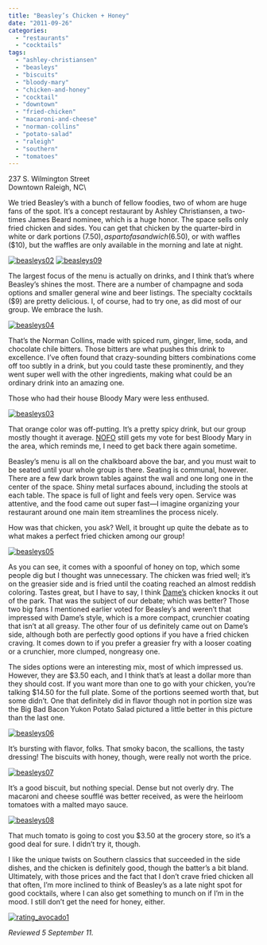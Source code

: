 ```yaml
---
title: "Beasley’s Chicken + Honey"
date: "2011-09-26"
categories: 
  - "restaurants"
  - "cocktails"
tags: 
  - "ashley-christiansen"
  - "beasleys"
  - "biscuits"
  - "bloody-mary"
  - "chicken-and-honey"
  - "cocktail"
  - "downtown"
  - "fried-chicken"
  - "macaroni-and-cheese"
  - "norman-collins"
  - "potato-salad"
  - "raleigh"
  - "southern"
  - "tomatoes"
---
```


237 S. Wilmington Street\
Downtown Raleigh, NC\

We tried Beasley’s with a bunch of fellow foodies, two of whom are huge fans of the spot. It’s a concept restaurant by Ashley Christiansen, a two-times James Beard nominee, which is a huge honor. The space sells only fried chicken and sides. You can get that chicken by the quarter-bird in white or dark portions ($7.50), as part of a sandwich ($6.50), or with waffles ($10), but the waffles are only available in the morning and late at night.

[![](http://s3.amazonaws.com/thegourmez-wpmedia/2011/09/beasleys02.jpg "beasleys02")](http://s3.amazonaws.com/thegourmez-wpmedia/2011/09/beasleys02.jpg) [](http://s3.amazonaws.com/thegourmez-wpmedia/2011/09/beasleys09.jpg)[![](http://s3.amazonaws.com/thegourmez-wpmedia/2011/09/beasleys09.jpg "beasleys09")](http://s3.amazonaws.com/thegourmez-wpmedia/2011/09/beasleys09.jpg)

The largest focus of the menu is actually on drinks, and I think that’s where Beasley’s shines the most. There are a number of champagne and soda options and smaller general wine and beer listings. The specialty cocktails ($9) are pretty delicious. I, of course, had to try one, as did most of our group. We embrace the lush.

[![](http://s3.amazonaws.com/thegourmez-wpmedia/2011/09/beasleys04.jpg "beasleys04")](http://s3.amazonaws.com/thegourmez-wpmedia/2011/09/beasleys04.jpg)

That’s the Norman Collins, made with spiced rum, ginger, lime, soda, and chocolate chile bitters. Those bitters are what pushes this drink to excellence. I’ve often found that crazy-sounding bitters combinations come off too subtly in a drink, but you could taste these prominently, and they went super well with the other ingredients, making what could be an ordinary drink into an amazing one.

Those who had their house Bloody Mary were less enthused.

[![](http://s3.amazonaws.com/thegourmez-wpmedia/2011/09/beasleys03.jpg "beasleys03")](http://s3.amazonaws.com/thegourmez-wpmedia/2011/09/beasleys03.jpg)

That orange color was off-putting. It’s a pretty spicy drink, but our group mostly thought it average. [NOFO](http://www.thegourmez.com/?p=2279) still gets my vote for best Bloody Mary in the area, which reminds me, I need to get back there again sometime.

Beasley’s menu is all on the chalkboard above the bar, and you must wait to be seated until your whole group is there. Seating is communal, however. There are a few dark brown tables against the wall and one long one in the center of the space. Shiny metal surfaces abound, including the stools at each table. The space is full of light and feels very open. Service was attentive, and the food came out super fast—I imagine organizing your restaurant around one main item streamlines the process nicely.

How was that chicken, you ask? Well, it brought up quite the debate as to what makes a perfect fried chicken among our group!

[![](http://s3.amazonaws.com/thegourmez-wpmedia/2011/09/beasleys05.jpg "beasleys05")](http://s3.amazonaws.com/thegourmez-wpmedia/2011/09/beasleys05.jpg)

As you can see, it comes with a spoonful of honey on top, which some people dig but I thought was unnecessary. The chicken was fried well; it’s on the greasier side and is fried until the coating reached an almost reddish coloring. Tastes great, but I have to say, I think [Dame’s](http://www.thegourmez.com/?p=2575) chicken knocks it out of the park. That was the subject of our debate; which was better? Those two big fans I mentioned earlier voted for Beasley’s and weren’t that impressed with Dame’s style, which is a more compact, crunchier coating that isn’t at all greasy. The other four of us definitely came out on Dame’s side, although both are perfectly good options if you have a fried chicken craving. It comes down to if you prefer a greasier fry with a looser coating or a crunchier, more clumped, nongreasy one.

The sides options were an interesting mix, most of which impressed us. However, they are $3.50 each, and I think that’s at least a dollar more than they should cost. If you want more than one to go with your chicken, you’re talking $14.50 for the full plate. Some of the portions seemed worth that, but some didn’t. One that definitely did in flavor though not in portion size was the Big Bad Bacon Yukon Potato Salad pictured a little better in this picture than the last one.

[![](http://s3.amazonaws.com/thegourmez-wpmedia/2011/09/beasleys06.jpg "beasleys06")](http://s3.amazonaws.com/thegourmez-wpmedia/2011/09/beasleys06.jpg)

It’s bursting with flavor, folks. That smoky bacon, the scallions, the tasty dressing! The biscuits with honey, though, were really not worth the price.

[![](http://s3.amazonaws.com/thegourmez-wpmedia/2011/09/beasleys07.jpg "beasleys07")](http://s3.amazonaws.com/thegourmez-wpmedia/2011/09/beasleys07.jpg)

It’s a good biscuit, but nothing special. Dense but not overly dry. The macaroni and cheese soufflé was better received, as were the heirloom tomatoes with a malted mayo sauce.

[![](http://s3.amazonaws.com/thegourmez-wpmedia/2011/09/beasleys08.jpg "beasleys08")](http://s3.amazonaws.com/thegourmez-wpmedia/2011/09/beasleys08.jpg)

That much tomato is going to cost you $3.50 at the grocery store, so it’s a good deal for sure. I didn’t try it, though.

I like the unique twists on Southern classics that succeeded in the side dishes, and the chicken is definitely good, though the batter’s a bit bland. Ultimately, with those prices and the fact that I don’t crave fried chicken all that often, I’m more inclined to think of Beasley’s as a late night spot for good cocktails, where I can also get something to munch on if I’m in the mood. I still don’t get the need for honey, either.

[![](http://s3.amazonaws.com/thegourmez-wpmedia/2009/02/rating_avocado1.gif "rating_avocado1")](http://s3.amazonaws.com/thegourmez-wpmedia/2009/02/rating_avocado1.gif)

_Reviewed 5 September 11._
